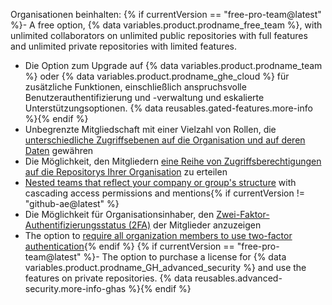 Organisationen beinhalten:
{% if currentVersion == "free-pro-team@latest" %}- A free option, {% data variables.product.prodname_free_team %}, with unlimited collaborators on unlimited public repositories with full features and unlimited private repositories with limited features.
- Die Option zum Upgrade auf {% data variables.product.prodname_team %} oder {% data variables.product.prodname_ghe_cloud %} für zusätzliche Funktionen, einschließlich anspruchsvolle Benutzerauthentifizierung und -verwaltung und eskalierte Unterstützungsoptionen. {% data reusables.gated-features.more-info %}{% endif %}
- Unbegrenzte Mitgliedschaft mit einer Vielzahl von Rollen, die [unterschiedliche Zugriffsebenen auf die Organisation und auf deren Daten](/articles/permission-levels-for-an-organization) gewähren
- Die Möglichkeit, den Mitgliedern [eine Reihe von Zugriffsberechtigungen auf die Repositorys Ihrer Organisation](/articles/repository-permission-levels-for-an-organization) zu erteilen
- [Nested teams that reflect your company or group's structure](/articles/about-teams) with cascading access permissions and mentions{% if currentVersion != "github-ae@latest" %}
- Die Möglichkeit für Organisationsinhaber, den [Zwei-Faktor-Authentifizierungsstatus (2FA)](/articles/about-two-factor-authentication) der Mitglieder anzuzeigen
- The option to [require all organization members to use two-factor authentication](/articles/requiring-two-factor-authentication-in-your-organization){% endif %}
{% if currentVersion == "free-pro-team@latest" %}- The option to purchase a license for {% data variables.product.prodname_GH_advanced_security %} and use the features on private repositories. {% data reusables.advanced-security.more-info-ghas %}{% endif %}
